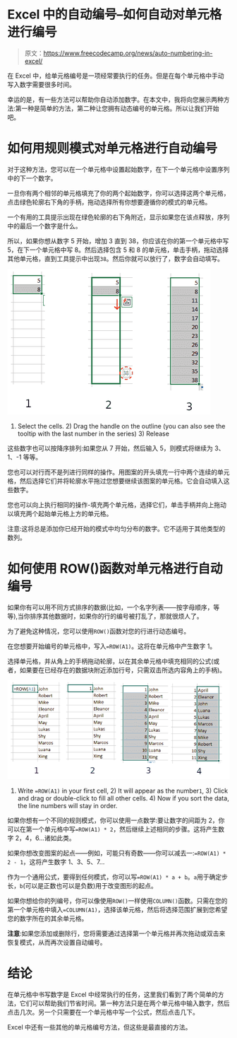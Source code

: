 # Excel 中的自动编号–如何自动对单元格进行编号

> 原文：<https://www.freecodecamp.org/news/auto-numbering-in-excel/>

在 Excel 中，给单元格编号是一项经常要执行的任务。但是在每个单元格中手动写入数字需要很多时间。

幸运的是，有一些方法可以帮助你自动添加数字。在本文中，我将向您展示两种方法:第一种是简单的方法，第二种让您拥有动态编号的单元格。所以让我们开始吧。

# 如何用规则模式对单元格进行自动编号

对于这种方法，您可以在一个单元格中设置起始数字，在下一个单元格中设置序列中的下一个数字。

一旦你有两个相邻的单元格填充了你的两个起始数字，你可以选择这两个单元格，点击绿色轮廓右下角的手柄，拖动选择所有你想要遵循你的模式的单元格。

一个有用的工具提示出现在绿色轮廓的右下角附近，显示如果您在该点释放，序列中的最后一个数字是什么。

所以，如果你想从数字 5 开始，增加 3 直到 38，你应该在你的第一个单元格中写 5，在下一个单元格中写 8。然后选择包含 5 和 8 的单元格，单击手柄，拖动选择其他单元格，直到工具提示中出现`38`。然后你就可以放行了，数字会自动填写。

![excel-autonumbering](img/216c2d613cb3b2b2e723301d8b182980.png)

1) Select the cells. 2) Drag the handle on the outline (you can also see the tooltip with the last number in the series) 3) Release

这些数字也可以按降序排列:如果您从 7 开始，然后输入 5，则模式将继续为 3、1、-1 等等。

您也可以对行而不是列进行同样的操作。用图案的开头填充一行中两个连续的单元格，然后选择它们并将轮廓水平拖过您想要继续该图案的单元格。它会自动填入这些数字。

您也可以向上执行相同的操作-填充两个单元格，选择它们，单击手柄并向上拖动以填充两个起始单元格上方的单元格。

注意:这将总是添加你已经开始的模式中均匀分布的数字。它不适用于其他类型的数列。

# 如何使用 ROW()函数对单元格进行自动编号

如果你有可以用不同方式排序的数据(比如，一个名字列表——按字母顺序，等等),当你排序其他数据时，如果你的行的编号被打乱了，那就很烦人了。

为了避免这种情况，您可以使用`ROW()`函数对您的行进行动态编号。

在您想要开始编号的单元格中，写入`=ROW(A1)`。这将在单元格中产生数字 1。

选择单元格，并从角上的手柄拖动轮廓，以在其余单元格中填充相同的公式(或者，如果要在已经存在的数据块附近添加行号，只需双击所选内容角上的手柄)。

![auto-number-row-function](img/6b3c13c2b74a537549f7e961dc06f134.png)

1) Write `=ROW(A1)` in your first cell, 2) It will appear as the number`1`, 3) Click and drag or double-click to fill all other cells. 4) Now if you sort the data, the line numbers will stay in order.

如果你想有一个不同的规则模式，你可以使用一点数学:要让数字的间距为 2，你可以在第一个单元格中写`=ROW(A1) * 2`，然后继续上述相同的步骤。这将产生数字 2，4，6...诸如此类。

如果你想改变图案的起点——例如，可能只有奇数——你可以减去一:`=ROW(A1) * 2 - 1`，这将产生数字 1、3、5、7...

作为一个通用公式，要得到任何模式，你可以写`=ROW(A1) * a + b`。`a`用于确定步长，`b`(可以是正数也可以是负数)用于改变图形的起点。

如果你想给你的列编号，你可以像使用`ROW()`一样使用`COLUMN()`函数。只需在您的第一个单元格中填入`=COLUMN(A1)`，选择该单元格，然后将选择范围扩展到您希望您的数字所在的其余单元格。

**注意**:如果您添加或删除行，您将需要通过选择第一个单元格并再次拖动或双击来恢复模式，从而再次设置自动编号。

# 结论

在单元格中书写数字是 Excel 中经常执行的任务，这里我们看到了两个简单的方法，它们可以帮助我们节省时间。第一种方法只是在两个单元格中输入数字，然后点击几次。另一个只需要在一个单元格中写一个公式，然后点击几下。

Excel 中还有一些其他的单元格编号方法，但这些是最直接的方法。